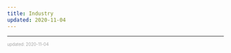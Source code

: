 ```yaml
---
title: Industry
updated: 2020-11-04
---
```


---

<sup><sub><font color="#a6a6a6">updated: 2020-11-04</font></sub></sup>
